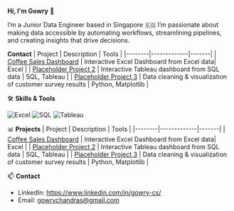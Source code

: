 **Hi, I'm Gowry** 👋

I’m a Junior Data Engineer based in Singapore 🇸🇬
I’m passionate about making data accessible by automating workflows, streamlining pipelines, and creating insights that drive decisions.

**Contact**
| Project | Description | Tools |
|--------|-------------|-------|
| [Coffee Sales Dashboard](https://github.com/Gowry-CS/Coffee-Sales-Excel-Dashboard) | Interactive Excel Dashboard from Excel data| Excel |
| [Placeholder Project 2](https://github.com/yourusername/sales-dashboard-sql-tableau) | Interactive Tableau dashboard from SQL data | SQL, Tableau |
| [Placeholder Project 3](https://github.com/yourusername/survey-analysis) | Data cleaning & visualization of customer survey results | Python, Matplotlib |

🛠️ **Skills & Tools**

![Excel](https://img.shields.io/badge/Excel-217346?style=flat&logo=microsoft-excel&logoColor=white)
![SQL](https://img.shields.io/badge/SQL-336791?style=flat&logo=postgresql&logoColor=white)
![Tableau](https://img.shields.io/badge/Tableau-E97627?style=flat&logo=tableau&logoColor=white)

📊 **Projects**
| Project | Description | Tools |
|--------|-------------|-------|
| [Coffee Sales Dashboard](https://github.com/Gowry-CS/Coffee-Sales-Excel-Dashboard) | Interactive Excel Dashboard from Excel data| Excel |
| [Placeholder Project 2](https://github.com/yourusername/sales-dashboard-sql-tableau) | Interactive Tableau dashboard from SQL data | SQL, Tableau |
| [Placeholder Project 3](https://github.com/yourusername/survey-analysis) | Data cleaning & visualization of customer survey results | Python, Matplotlib |

📫 **Contact**
- LinkedIn: https://www.linkedin.com/in/gowry-cs/  
- Email: gowrychandras@gmail.com
